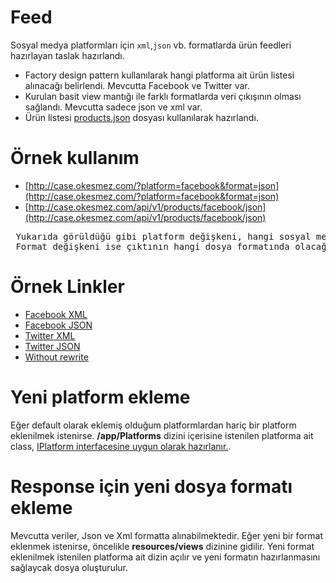 # Feed
Sosyal medya platformları için  `xml`,`json` vb. formatlarda ürün feedleri hazırlayan taslak hazırlandı. 
- Factory design pattern kullanılarak hangi platforma ait ürün listesi alınacağı belirlendi. Mevcutta Facebook ve Twitter var.
- Kurulan basit view mantığı ile farklı formatlarda veri çıkışının olması sağlandı. Mevcutta sadece json ve xml var.
- Ürün listesi [products.json](https://github.com/ofke-yazilim/feed/blob/main/includes/products.json "Ürünler") dosyası kullanılarak hazırlandı.

# Örnek kullanım
 - [http://case.okesmez.com/?platform=facebook&format=json](http://case.okesmez.com/?platform=facebook&format=json)
 - [http://case.okesmez.com/api/v1/products/facebook/json](http://case.okesmez.com/api/v1/products/facebook/json)
<pre>
 Yukarıda görüldüğü gibi platform değişkeni, hangi sosyal medya ortamı için çıktı alınacağını belirler.
 Format değişkeni ise çıktının hangi dosya formatında olacağını belirtir.
</pre>

# Örnek Linkler
 - [Facebook XML](http://case.okesmez.com/api/v1/products/facebook/xml)
 - [Facebook JSON](http://case.okesmez.com/api/v1/products/facebook/json)
 - [Twitter XML](http://case.okesmez.com/api/v1/products/twitter/xml)
 - [Twitter JSON](http://case.okesmez.com/api/v1/products/twitter/json)
 - [Without rewrite](http://case.okesmez.com/?platform=facebook&format=json)
 
# Yeni platform ekleme
Eğer default olarak eklemiş olduğum platformlardan hariç bir platform eklenilmek istenirse. **/app/Platforms** dizini içerisine istenilen platforma ait class, 
[IPlatform interfacesine uygun olarak hazırlanır.](https://github.com/ofke-yazilim/feed/blob/main/app/Platforms/IPlatform.php "IPlatform.php"). 

# Response için yeni dosya formatı ekleme
Mevcutta veriler, Json ve Xml formatta alınabilmektedir. Eğer yeni bir format eklenmek istenirse, öncelikle **resources/views** dizinine gidilir. 
Yeni format eklenilmek istenilen platforma ait dizin açılır ve yeni formatın hazırlanmasını sağlaycak dosya oluşturulur.
